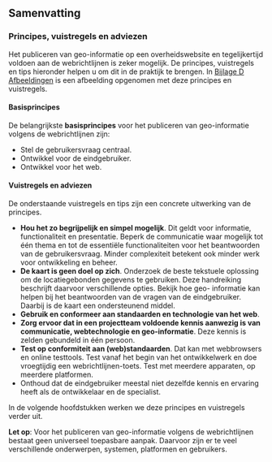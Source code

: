 ## Samenvatting

### Principes, vuistregels en adviezen

Het publiceren van geo-informatie op een overheidswebsite en tegelijkertijd voldoen aan de
webrichtlijnen is zeker mogelijk. De principes, vuistregels en tips hieronder helpen u om dit in
de praktijk te brengen. In [Bijlage D Afbeeldingen](#B03) is een afbeelding opgenomen met deze principes en vuistregels.

#### Basisprincipes
De belangrijkste **basisprincipes** voor het publiceren van geo-informatie volgens de webrichtlijnen zijn:

* Stel de gebruikersvraag centraal.
* Ontwikkel voor de eindgebruiker.
* Ontwikkel voor het web.

#### Vuistregels en adviezen

De onderstaande vuistregels en tips zijn een concrete uitwerking van de principes.

* **Hou het zo begrijpelijk en simpel mogelijk**. Dit geldt voor informatie, functionaliteit en
presentatie. Beperk de communicatie waar mogelijk tot één thema en tot de essentiële
functionaliteiten voor het beantwoorden van de gebruikersvraag. Minder complexiteit betekent ook
minder werk voor ontwikkeling en beheer.
* **De kaart is geen doel op zich**. Onderzoek de beste tekstuele oplossing om de locatiegebonden
gegevens te gebruiken. Deze handreiking beschrijft daarvoor verschillende opties. Bekijk hoe geo-
informatie kan helpen bij het beantwoorden van de vragen van de eindgebruiker. Daarbij is de
kaart een ondersteunend middel.
* **Gebruik en conformeer aan standaarden en technologie van het web**.
* **Zorg ervoor dat in een projectteam voldoende kennis aanwezig is van communicatie, webtechnologie en geo-informatie**. Deze kennis is zelden gebundeld in één persoon.
* **Test op conformiteit aan (web)standaarden**. Dat kan met webbrowsers en online testtools.
Test vanaf het begin van het ontwikkelwerk en doe vroegtijdig een webrichtlijnen-toets. Test met
meerdere apparaten, op meerdere platformen.
* Onthoud dat de eindgebruiker meestal niet dezelfde kennis en ervaring heeft als de ontwikkelaar
en de specialist.

In de volgende hoofdstukken werken we deze principes en vuistregels verder uit.

**Let op**: Voor het publiceren van geo-informatie volgens de webrichtlijnen bestaat geen universeel
toepasbare aanpak. Daarvoor zijn er te veel verschillende onderwerpen, systemen, platformen en
gebruikers.
